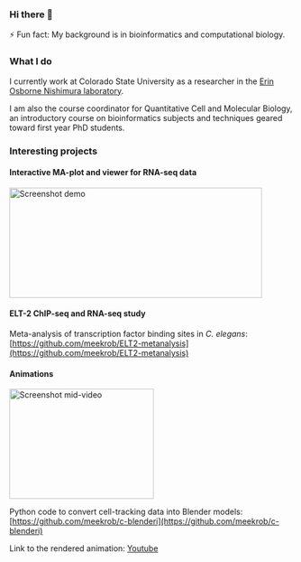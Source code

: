 ### Hi there 👋

⚡ Fun fact: My background is in bioinformatics and computational biology.  


### What I do
I currently work at Colorado State University as a researcher in the [Erin Osborne Nishimura laboratory](onishlab.colostate.edu). 

I am also the course coordinator for Quantitative Cell and Molecular Biology, an introductory course on bioinformatics subjects and techniques geared toward first year PhD students.

### Interesting projects

#### Interactive MA-plot and viewer for RNA-seq data

<img alt="Screenshot demo" src="../../../../meekrob/dash-ma-plot/blob/main/screenshots/MA-dash.gif" width=448 height=195>


#### ELT-2 ChIP-seq and RNA-seq study

Meta-analysis of transcription factor binding sites in *C. elegans*: [https://github.com/meekrob/ELT2-metanalysis](https://github.com/meekrob/ELT2-metanalysis)



#### Animations

<img alt="Screenshot mid-video" src="../../../../meekrob/c-blenderi/blob/master/media/mid-video-screenshot.png" width=256 height=195>

Python code to convert cell-tracking data into Blender models: [https://github.com/meekrob/c-blenderi](https://github.com/meekrob/c-blenderi)

Link to the rendered animation: [Youtube](https://www.youtube.com/watch?v=erd8qn9XWDI)

<!--
**meekrob/meekrob** is a ✨ _special_ ✨ repository because its `README.md` (this file) appears on your GitHub profile.

Here are some ideas to get you started:

- 🔭 I’m currently working on ...
- 🌱 I’m currently learning ...
- 👯 I’m looking to collaborate on ...
- 🤔 I’m looking for help with ...
- 💬 Ask me about ...
- 📫 How to reach me: ...
- 😄 Pronouns: ...
- ⚡ Fun fact: ...
-->
